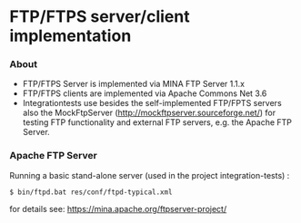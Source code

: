 # FTP/FTPS server/client implementation

### About
* FTP/FTPS Server is implemented via MINA FTP Server 1.1.x
* FTP/FTPS clients are implemented via Apache Commons Net 3.6
 * Integrationtests use besides the self-implemented FTP/FPTS servers also the MockFtpServer (http://mockftpserver.sourceforge.net/) for testing FTP functionality
and external FTP servers, e.g. the Apache FTP Server.

### Apache FTP Server

Running a basic stand-alone server (used in the project integration-tests) :

`$ bin/ftpd.bat res/conf/ftpd-typical.xml`


for details see: https://mina.apache.org/ftpserver-project/